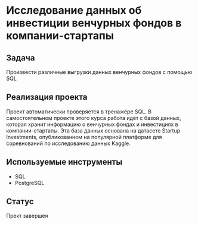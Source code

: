 # Исследование данных об инвестиции венчурных фондов в компании-стартапы
## Задача

Произвести различные выгрузки данных венчурных фондов с помощью SQL

## Реализация проекта

Проект автоматически проверяется в тренажёре SQL. В самостоятельном проекте этого курса работа идёт с базой данных, которая хранит информацию о венчурных фондах и инвестициях в компании-стартапы. Эта база данных основана на датасете Startup Investments, опубликованном на популярной платформе для соревнований по исследованию данных Kaggle.

## Используемые инструменты
- SQL
- PostgreSQL

## Статус
Прект завершен
